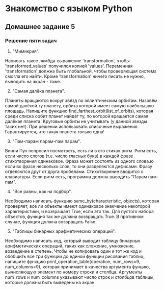 # Знакомство с языком Python
## Домашнее задание 5
### Решение пяти задач

1. "Мимикрия".

Написать такое лямбда-выражение 'transformation', чтобы 'transformed_values' получился копией 'values'. Переменная 'transformation' должна быть глобальной, чтобы проверяющая система смогла его найти. Кроме 'transformation' ничего писать не нужно, выводить на экран - тоже.

2. "Самая далёка планета".

Планеты вращаются вокруг звёзд по эллиптическим орбитам. Назовём самой далёкой ту планету, орбита которой имеет самую наибольшую площадь. Напишите функцию find_farthest_orbit(list_of_orbits), которая среди списка орбит планет найдёт ту, по которой вращается самая далёкая планета. Круговые орбиты не учитывать (у данной звезды таких нет). При решении использовать списочные выражения. Гарантируется, что такая планета только одна!

3. "Пам-парам парам-пам парам".

Винни Пух попросил посмотреть, есть ли в его стихах ритм. Ритм есть, если число слогов (т.е. число гласных букв) в каждой фразе стихотворения одинаковое. Фраза может состоять из одного слова.ю если во фразе несколько слов, то они разделяются дефисами. Фразу отделяются друг от друга пробелами. Стихотворение вводится с клавиатуры. Если ритм есть, программа должна выводить "Парам пам-пам".

4. "Все равны, как на подбор".

Необходимо написать функцию same_by(characteristic, objects), которая проверяет, все ли объекты имеют одинаковое знакчение некоторой характеристики, и возвращает True, если это так. Для пустого набора объектов, функция так же должна возвращать True. В противном случае, функция должна возвращать False.

5. "Таблицы бинарных арифметических операций".

Необходимо написать код, который выводит таблицу бинарных арифметических операций, таких как сложение, умножение, возведение в степень. Чтобы не копировать один и тот же код и обобщить все три функции до единой функции рисования таблиц, напишите функцию print_operation_table(operation, num_rows=9, num_columns=9), которая принимает в качества аргумента фунцию, вычисляющую элемент по номеру строки и столбца. Аргументы num_rows и num_columns указывают число строк и столбцов таблицы, которые должны быть выведены на экран.
